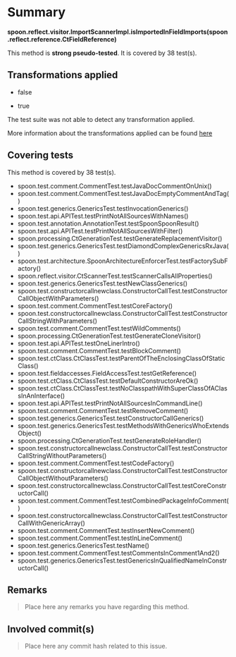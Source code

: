 # Summary
**spoon.reflect.visitor.ImportScannerImpl.isImportedInFieldImports(spoon.reflect.reference.CtFieldReference)**

This method is **strong pseudo-tested**.
It is covered by 38 test(s). 


## Transformations applied

- false

- true


The test suite was not able to detect any transformation applied.

More information about the transformations applied can be found [here](https://github.com/STAMP-project/pitest-descartes)

## Covering tests
This method is covered by 38 test(s).
* spoon.test.comment.CommentTest.testJavaDocCommentOnUnix()
* spoon.test.comment.CommentTest.testJavaDocEmptyCommentAndTag()
* spoon.test.generics.GenericsTest.testInvocationGenerics()
* spoon.test.api.APITest.testPrintNotAllSourcesWithNames()
* spoon.test.annotation.AnnotationTest.testSpoonSpoonResult()
* spoon.test.api.APITest.testPrintNotAllSourcesWithFilter()
* spoon.processing.CtGenerationTest.testGenerateReplacementVisitor()
* spoon.test.generics.GenericsTest.testDiamondComplexGenericsRxJava()
* spoon.test.architecture.SpoonArchitectureEnforcerTest.testFactorySubFactory()
* spoon.reflect.visitor.CtScannerTest.testScannerCallsAllProperties()
* spoon.test.generics.GenericsTest.testNewClassGenerics()
* spoon.test.constructorcallnewclass.ConstructorCallTest.testConstructorCallObjectWithParameters()
* spoon.test.comment.CommentTest.testCoreFactory()
* spoon.test.constructorcallnewclass.ConstructorCallTest.testConstructorCallStringWithParameters()
* spoon.test.comment.CommentTest.testWildComments()
* spoon.processing.CtGenerationTest.testGenerateCloneVisitor()
* spoon.test.api.APITest.testOneLinerIntro()
* spoon.test.comment.CommentTest.testBlockComment()
* spoon.test.ctClass.CtClassTest.testParentOfTheEnclosingClassOfStaticClass()
* spoon.test.fieldaccesses.FieldAccessTest.testGetReference()
* spoon.test.ctClass.CtClassTest.testDefaultConstructorAreOk()
* spoon.test.ctClass.CtClassTest.testNoClasspathWithSuperClassOfAClassInAnInterface()
* spoon.test.api.APITest.testPrintNotAllSourcesInCommandLine()
* spoon.test.comment.CommentTest.testRemoveComment()
* spoon.test.generics.GenericsTest.testConstructorCallGenerics()
* spoon.test.generics.GenericsTest.testMethodsWithGenericsWhoExtendsObject()
* spoon.processing.CtGenerationTest.testGenerateRoleHandler()
* spoon.test.constructorcallnewclass.ConstructorCallTest.testConstructorCallStringWithoutParameters()
* spoon.test.comment.CommentTest.testCodeFactory()
* spoon.test.constructorcallnewclass.ConstructorCallTest.testConstructorCallObjectWithoutParameters()
* spoon.test.constructorcallnewclass.ConstructorCallTest.testCoreConstructorCall()
* spoon.test.comment.CommentTest.testCombinedPackageInfoComment()
* spoon.test.constructorcallnewclass.ConstructorCallTest.testConstructorCallWithGenericArray()
* spoon.test.comment.CommentTest.testInsertNewComment()
* spoon.test.comment.CommentTest.testInLineComment()
* spoon.test.generics.GenericsTest.testName()
* spoon.test.comment.CommentTest.testCommentsInComment1And2()
* spoon.test.generics.GenericsTest.testGenericsInQualifiedNameInConstructorCall()


## Remarks
> Place here any remarks you have regarding this method.

## Involved commit(s)

> Place here any commit hash related to this issue.
